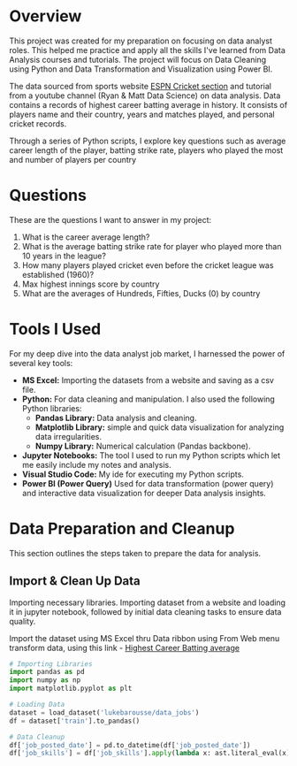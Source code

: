 # Overview
This project was created for my preparation on focusing on data analyst roles. This helped me practice and apply all the skills I've learned from Data Analysis courses and tutorials. The project will focus on Data Cleaning using Python and Data Transformation and Visualization using Power BI.

The data sourced from sports website [ESPN Cricket section](https://www.espncricinfo.com/records/highest-career-batting-average-282910) and tutorial from a youtube channel (Ryan & Matt Data Science) on data analysis. Data contains a records of highest career batting average in history. It consists of players name and their country, years and matches played, and personal cricket records.

Through a series of Python scripts, I explore key questions such as average career length of the player, batting strike rate, players who played the most and number of players per country

# Questions

These are the questions I want to answer in my project:

1. What is the career average length?
2. What is the average batting strike rate for player who played more than 10 years in the league?
3. How many players played cricket even before the cricket league was established (1960)?
4. Max highest innings score by country
5. What are the averages of Hundreds, Fifties, Ducks (0) by country

# Tools I Used

For my deep dive into the data analyst job market, I harnessed the power of several key tools:

- **MS Excel:** Importing the datasets from a website and saving as a csv file.
- **Python:** For data cleaning and manipulation. I also used the following Python libraries:
    - **Pandas Library:** Data analysis and cleaning.
    - **Matplotlib Library:** simple and quick data visualization for analyzing data irregularities.
    - **Numpy Library:** Numerical calculation (Pandas backbone).
- **Jupyter Notebooks:** The tool I used to run my Python scripts which let me easily include my notes and analysis.
- **Visual Studio Code:** My ide for executing my Python scripts.
- **Power BI (Power Query)** Used for data transformation (power query) and interactive data visualization for deeper Data analysis insights.

# Data Preparation and Cleanup

This section outlines the steps taken to prepare the data for analysis.

## Import & Clean Up Data

Importing necessary libraries. Importing dataset from a website and loading it in jupyter notebook, followed by initial data cleaning tasks to ensure data quality.

Import the dataset using MS Excel thru Data ribbon using From Web menu transform data, using this link - [Highest Career Batting average](https://www.espncricinfo.com/records/highest-career-batting-average-282910) 


```python
# Importing Libraries
import pandas as pd
import numpy as np
import matplotlib.pyplot as plt

# Loading Data
dataset = load_dataset('lukebarousse/data_jobs')
df = dataset['train'].to_pandas()

# Data Cleanup
df['job_posted_date'] = pd.to_datetime(df['job_posted_date'])
df['job_skills'] = df['job_skills'].apply(lambda x: ast.literal_eval(x) if pd.notna(x) else x)
```

